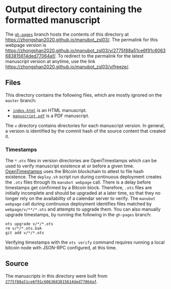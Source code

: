 # Output directory containing the formatted manuscript

The [`gh-pages`](https://github.com/zhongshan2020/manubot_zsl03/tree/gh-pages) branch hosts the contents of this directory at <https://zhongshan2020.github.io/manubot_zsl03/>.
The permalink for this webpage version is <https://zhongshan2020.github.io/manubot_zsl03/v/2775f88a51ce6f91c6063683815614ded77064af/>.
To redirect to the permalink for the latest manuscript version at anytime, use the link <https://zhongshan2020.github.io/manubot_zsl03/v/freeze/>.

## Files

This directory contains the following files, which are mostly ignored on the `master` branch:

+ [`index.html`](index.html) is an HTML manuscript.
+ [`manuscript.pdf`](manuscript.pdf) is a PDF manuscript.

The `v` directory contains directories for each manuscript version.
In general, a version is identified by the commit hash of the source content that created it.

### Timestamps

The `*.ots` files in version directories are OpenTimestamps which can be used to verify manuscript existence at or before a given time.
[OpenTimestamps](https://opentimestamps.org/) uses the Bitcoin blockchain to attest to file hash existence.
The `deploy.sh` script run during continuous deployment creates the `.ots` files through its `manubot webpage` call.
There is a delay before timestamps get confirmed by a Bitcoin block.
Therefore, `.ots` files are initially incomplete and should be upgraded at a later time, so that they no longer rely on the availability of a calendar server to verify.
The `manubot webpage` call during continuous deployment identifies files matched by `webpage/v/**/*.ots` and attempts to upgrade them.
You can also manually upgrade timestamps, by running the following in the `gh-pages` branch:

```shell
ots upgrade v/*/*.ots
rm v/*/*.ots.bak
git add v/*/*.ots
```

Verifying timestamps with the `ots verify` command requires running a local bitcoin node with JSON-RPC configured, at this time.

## Source

The manuscripts in this directory were built from
[`2775f88a51ce6f91c6063683815614ded77064af`](https://github.com/zhongshan2020/manubot_zsl03/commit/2775f88a51ce6f91c6063683815614ded77064af).
